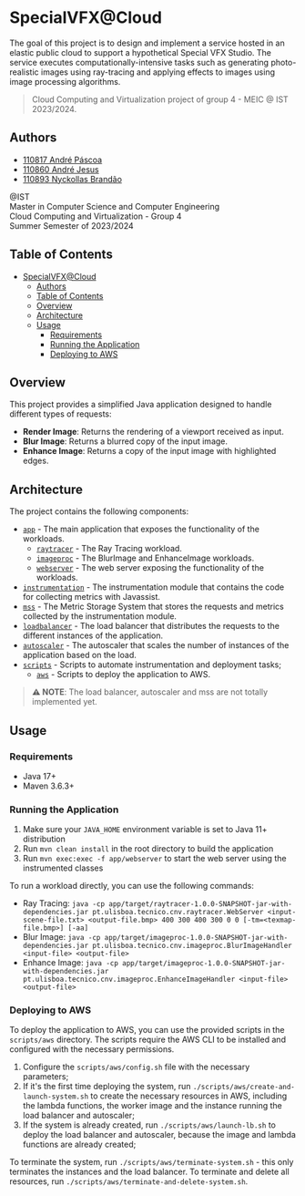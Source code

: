 # SpecialVFX@Cloud

The goal of this project is to design and implement a service hosted in an elastic public cloud to support a
hypothetical Special VFX Studio. The service executes computationally-intensive tasks such as generating photo-realistic
images using ray-tracing and applying effects to images using image processing algorithms.

> Cloud Computing and Virtualization project of group 4 - MEIC @ IST 2023/2024.

## Authors

- [110817 André Páscoa](https://github.com/devandrepascoa)
- [110860 André Jesus](https://github.com/andre-j3sus)
- [110893 Nyckollas Brandão](https://github.com/Nyckoka)

@IST<br>
Master in Computer Science and Computer Engineering<br>
Cloud Computing and Virtualization - Group 4<br>
Summer Semester of 2023/2024

## Table of Contents

- [SpecialVFX@Cloud](#specialvfxcloud)
    - [Authors](#authors)
    - [Table of Contents](#table-of-contents)
    - [Overview](#overview)
    - [Architecture](#architecture)
    - [Usage](#usage)
        - [Requirements](#requirements)
        - [Running the Application](#running-the-application)
        - [Deploying to AWS](#deploying-to-aws)

## Overview

This project provides a simplified Java application designed to handle different types of requests:

* **Render Image**: Returns the rendering of a viewport received as input.
* **Blur Image**: Returns a blurred copy of the input image.
* **Enhance Image**: Returns a copy of the input image with highlighted edges.

## Architecture

The project contains the following components:

* [`app`](app) - The main application that exposes the functionality of the workloads.
    * [`raytracer`](app/raytracer) - The Ray Tracing workload.
    * [`imageproc`](app/imageproc) - The BlurImage and EnhanceImage workloads.
    * [`webserver`](app/webserver) - The web server exposing the functionality of the workloads.
* [`instrumentation`](instrumentation) - The instrumentation module that contains the code for collecting metrics with
  Javassist.
* [`mss`](mss) - The Metric Storage System that stores the requests and metrics collected by the instrumentation module.
* [`loadbalancer`](loadbalancer) - The load balancer that distributes the requests to the different instances of the
  application.
* [`autoscaler`](autoscaler) - The autoscaler that scales the number of instances of the application based on the load.
* [`scripts`](scripts) - Scripts to automate instrumentation and deployment tasks;
    * [`aws`](scripts/aws) - Scripts to deploy the application to AWS.

> **⚠️ NOTE**: The load balancer, autoscaler and mss are not totally implemented yet.

## Usage

### Requirements

* Java 17+
* Maven 3.6.3+

### Running the Application

1. Make sure your `JAVA_HOME` environment variable is set to Java 11+ distribution
2. Run `mvn clean install` in the root directory to build the application
3. Run `mvn exec:exec -f app/webserver` to start the web server using the instrumented classes

To run a workload directly, you can use the following commands:

* Ray
  Tracing: `java -cp app/target/raytracer-1.0.0-SNAPSHOT-jar-with-dependencies.jar pt.ulisboa.tecnico.cnv.raytracer.WebServer <input-scene-file.txt> <output-file.bmp> 400 300 400 300 0 0 [-tm=<texmap-file.bmp>] [-aa]`
* Blur
  Image: `java -cp app/target/imageproc-1.0.0-SNAPSHOT-jar-with-dependencies.jar pt.ulisboa.tecnico.cnv.imageproc.BlurImageHandler <input-file> <output-file>`
* Enhance
  Image: `java -cp app/target/imageproc-1.0.0-SNAPSHOT-jar-with-dependencies.jar pt.ulisboa.tecnico.cnv.imageproc.EnhanceImageHandler <input-file> <output-file>`

### Deploying to AWS

To deploy the application to AWS, you can use the provided scripts in the `scripts/aws` directory. The scripts require
the AWS CLI to be installed and configured with the necessary permissions.

1. Configure the `scripts/aws/config.sh` file with the necessary parameters;
2. If it's the first time deploying the system, run `./scripts/aws/create-and-launch-system.sh` to create the necessary
   resources in AWS, including the lambda functions, the worker image and the instance running the load balancer and
   autoscaler;
3. If the system is already created, run `./scripts/aws/launch-lb.sh` to deploy the load balancer and autoscaler,
   because the image and lambda functions are already created;

To terminate the system, run `./scripts/aws/terminate-system.sh` - this only terminates the instances and the load
balancer. To terminate and delete all resources, run `./scripts/aws/terminate-and-delete-system.sh`.
